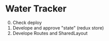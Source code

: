 # Water Tracker

0. Check deploy
1. Develope and approve "state" (redux store)
2. Develope Routes and SharedLayout
